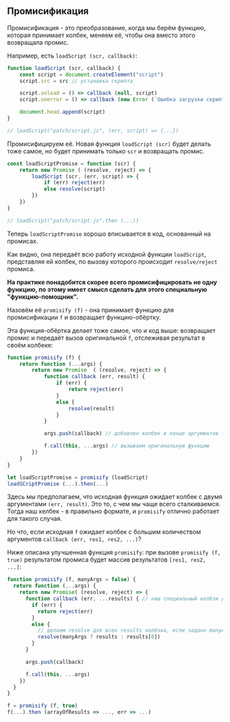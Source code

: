 ## Промисификация

Промисификация - это преобразование, когда мы берём функцию, которая принимает колбек, меняем её, чтобы она вместо этого возвращала промис.

Например, есть `loadScript (scr, callback)`:

```javascript
function loadScript (scr, callback) {
    const script = document.createElement("script")
    script.src = src // установка скрипта

    script.onload = () => callback (null, script)
    script.onerror = () => callback (new Error (`Ошибка загрузки скрипта ${src}`))

    document.head.append(script)
}

// loadScript("patch/script.js", (err, script) => {...})
```

Промисифицируем её. Новая функция `loadScript (scr)` будет делать тоже самое, но будет принимать только `scr` и возвращать промис.

```javascript
const loadScriptPromise = function (scr) {
    return new Promise ( (resolve, reject) => {
        loadScript (scr, (err, script) => {
            if (err) reject(err)
            else resolve(script)
        })
    })
}

// loadScript("patch/script.js".then (...))
```

Теперь `loadScriptPromise` хорошо вписывается в код, основанный на промисах.

Как видно, она передаёт всю работу исходной функции `loadScript`, представляя ей колбек, по вызову которого происходит `resolve/reject` промиса.

<b>На практике понадобится скорее всего промисифицировать не одну функцию, по этому имеет смысл сделать для этого специальную "функцию-помощник".</b>

Назовём её `promisify (f)` - она принимает функцию для промисификации `f` и возвращает функцию-обёртку.

Эта функция-обёртка делает тоже самое, что и код выше: возвращает промис и передаёт вызов оригинальной `f`, отслеживая результат в своём колбеке: 

```javascript
function promisify (f) {
    return function (...args) {
        return new Promise  ( (resolve, reject) => {
            function callback (err, result) {
                if (err) {
                    return reject(err)
                }
                else {
                    resolve(result)
                }
            }

            args.push(callback) // добавлен колбек в конце аргументов f

            f.call(this, ...args) // вызываем оригинальную функцию
        })
    }
}

let loadScriptPromise = promisify (loadScript)
loadSCriptPromise (...).then(...)
```

Здесь мы предполагаем, что исходная функция ожидает колбек с двумя аргументами `(err, result)`. Это то, с чем мы чаще всего сталкиваемся. Тогда наш келбек - в правильно формате, и `promisify` отлично работает для такого случая.

Но что, если исходная `f` ожидает колбек с большим количеством аргументов `callback (err, res1, res2, ...)`?

Ниже описана улучшенная функция `promisify`: при вызове `promisify (f, true)` результатом промиса будет массив результатов `[res1, res2, ...]`:

```javascript
function promisify (f, manyArgs = false) {
  return function (...args) {
    return new Promise( (resolve, reject) => {
      function callback (err, ...results) { // наш специальный колбэк для f
        if (err) {
          return reject(err)
        } 
        else {
          // делаем resolve для всех results колбэка, если задано manyArgs
          resolve(manyArgs ? results : results[0])
        }
      }

      args.push(callback)

      f.call(this, ...args)
    })
  }
}

f = promisify (f, true)
f(...).then (arrayOfResults => ..., err => ...)
```

